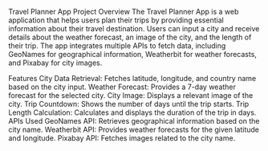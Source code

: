Travel Planner App
Project Overview
The Travel Planner App is a web application that helps users plan their trips by providing essential information about their travel destination. Users can input a city and receive details about the weather forecast, an image of the city, and the length of their trip. The app integrates multiple APIs to fetch data, including GeoNames for geographical information, Weatherbit for weather forecasts, and Pixabay for city images.

Features
City Data Retrieval: Fetches latitude, longitude, and country name based on the city input.
Weather Forecast: Provides a 7-day weather forecast for the selected city.
City Image: Displays a relevant image of the city.
Trip Countdown: Shows the number of days until the trip starts.
Trip Length Calculation: Calculates and displays the duration of the trip in days.
APIs Used
GeoNames API: Retrieves geographical information based on the city name.
Weatherbit API: Provides weather forecasts for the given latitude and longitude.
Pixabay API: Fetches images related to the city name.